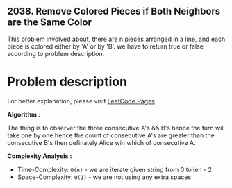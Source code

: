 ## 2038. Remove Colored Pieces if Both Neighbors are the Same Color

This problem involved about, there are n pieces arranged in a line, and each piece is colored either by 'A' or by 'B'. we have to return true or false according to problem description.

# Problem description

For better explanation, please visit [LeetCode Pages](https://leetcode.com/problems/remove-colored-pieces-if-both-neighbors-are-the-same-color/description/)

**Algorithm :**<br/>

The thing is to observer the three consecutive A's && B's hence the turn will take one by one hence the count of consecutive A's are greater than the consecutive B's then definately Alice win which of consecutive A.

**Complexity Analysis :**<br/>

-   Time-Complexity: `O(n)` - we are iterate given string from 0 to len - 2
-   Space-Complexity: `O(1)` - we are not using any extra spaces
